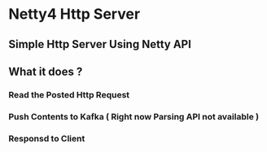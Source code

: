 # Netty4 Http Server

## Simple Http Server Using Netty API

## What it does ?
  ### Read the Posted Http Request
  ### Push Contents to Kafka ( Right now Parsing API not available )
  ### Responsd to Client

